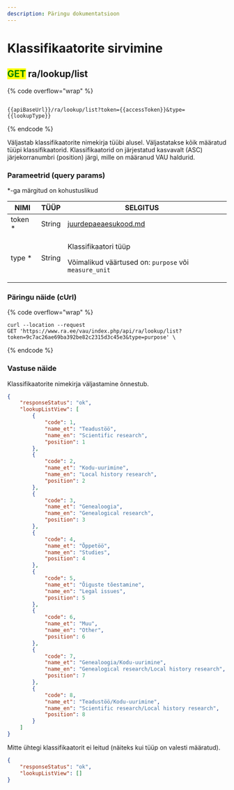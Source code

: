 ```yaml
---
description: Päringu dokumentatsioon
---
```


# Klassifikaatorite sirvimine

## <mark style="color:green;">GET</mark> ra/lookup/list

{% code overflow="wrap" %}
```

{{apiBaseUrl}}/ra/lookup/list?token={{accessToken}}&type={{lookupType}}
```
{% endcode %}

Väljastab klassifikaatorite nimekirja tüübi alusel. Väljastatakse kõik määratud tüüpi klassifikaatorid. Klassifikaatorid on järjestatud kasvavalt (ASC) järjekorranumbri (position) järgi, mille on määranud VAU haldurid.

### Parameetrid (query params)

\*-ga märgitud on kohustuslikud

<table><thead><tr><th>NIMI</th><th>TÜÜP</th><th>SELGITUS</th><th data-hidden></th></tr></thead><tbody><tr><td>token *</td><td>String</td><td><a data-mention href="../../juurdepaeaesukood.md">juurdepaeaesukood.md</a></td><td></td></tr><tr><td>type *</td><td>String </td><td><p>Klassifikaatori tüüp </p><p></p><p>Võimalikud väärtused on: <code>purpose</code> või <code>measure_unit</code></p></td><td></td></tr></tbody></table>

### Päringu näide (cUrl)

{% code overflow="wrap" %}
```shell
curl --location --request 
GET 'https://www.ra.ee/vau/index.php/api/ra/lookup/list?token=9c7ac26ae69ba392be82c2315d3c45e3&type=purpose' \
```
{% endcode %}

### Vastuse näide

Klassifikaatorite nimekirja väljastamine õnnestub.

```json
{
    "responseStatus": "ok",
    "lookupListView": [
        {
            "code": 1,
            "name_et": "Teadustöö",
            "name_en": "Scientific research",
            "position": 1
        },
        {
            "code": 2,
            "name_et": "Kodu-uurimine",
            "name_en": "Local history research",
            "position": 2
        },
        {
            "code": 3,
            "name_et": "Genealoogia",
            "name_en": "Genealogical research",
            "position": 3
        },
        {
            "code": 4,
            "name_et": "Õppetöö",
            "name_en": "Studies",
            "position": 4
        },
        {
            "code": 5,
            "name_et": "Õiguste tõestamine",
            "name_en": "Legal issues",
            "position": 5
        },
        {
            "code": 6,
            "name_et": "Muu",
            "name_en": "Other",
            "position": 6
        },
        {
            "code": 7,
            "name_et": "Genealoogia/Kodu-uurimine",
            "name_en": "Genealogical research/Local history research",
            "position": 7
        },
        {
            "code": 8,
            "name_et": "Teadustöö/Kodu-uurimine",
            "name_en": "Scientific research/Local history research",
            "position": 8
        }
    ]
}
```

Mitte ühtegi klassifikaatorit ei leitud (näiteks kui tüüp on valesti määratud).

```json
{
    "responseStatus": "ok",
    "lookupListView": []
}
```
